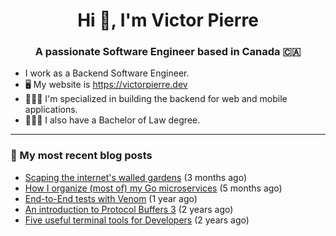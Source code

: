 <h1 align="center">Hi 👋, I'm Victor Pierre</h1>
<h3 align="center">A passionate Software Engineer based in Canada 🇨🇦</h3>

- I work as a Backend Software Engineer.
- 🖥 My website is https://victorpierre.dev
- 👨🏻‍💻 I'm specialized in building the backend for web and mobile applications.
- 👨🏻‍⚖️ I also have a Bachelor of Law degree.

---

### 📝 My most recent blog posts

- [Scaping the internet&#39;s walled gardens](https://victorpierre.dev/articles/scaping-internet-walled-gardens/) (3 months ago)
- [How I organize (most of) my Go microservices](https://victorpierre.dev/articles/my-go-project-organization/) (5 months ago)
- [End-to-End tests with Venom](https://victorpierre.dev/articles/e2e-tests-with-venom/) (1 year ago)
- [An introduction to Protocol Buffers 3](https://victorpierre.dev/articles/introduction-to-protobuf/) (2 years ago)
- [Five useful terminal tools for Developers](https://victorpierre.dev/articles/five-great-terminal-tools/) (2 years ago)
